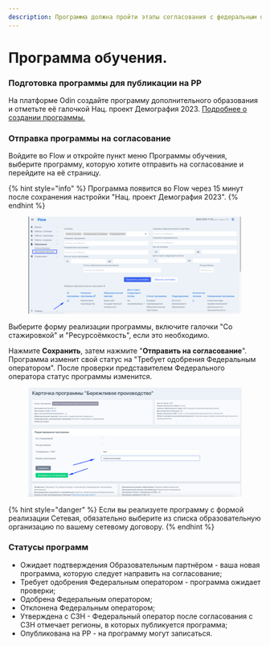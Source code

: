 ```yaml
---
description: Программа должна пройти этапы согласования с федеральным оператором и ЦЗН
---
```


# Программа обучения.

### Подготовка программы для публикации на РР

На платформе Odin создайте программу дополнительного образования и отметьте её галочкой Нац. проект Демография 2023.  [Подробнее о создании программы.](https://informa.gitbook.io/odin/chasto-zadavaemye-voprosy/dobavit-programmu-v-ramkakh-proekta-demografiya#dobavlenie-programmy-dopolnitelnogo-obrazovaniya)

### Отправка программы на согласование

Войдите во Flow и откройте пункт меню Программы обучения, выберите программу, которую хотите отправить на согласование и перейдите на её страницу.

{% hint style="info" %}
Программа появится во Flow  через 15 минут после сохранения настройки "Нац. проект Демография 2023".
{% endhint %}

<figure><img src=".gitbook/assets/image.png" alt=""><figcaption></figcaption></figure>

Выберите форму реализации программы, включите галочки "Со стажировкой" и "Ресурсоёмкость", если это необходимо.&#x20;

Нажмите **Сохранить**, затем нажмите "**Отправить на согласование**". \
Программа изменит свой статус на "Требует одобрения Федеральным оператором". После проверки представителем Федерального оператора статус программы изменится.

<figure><img src=".gitbook/assets/image (14).png" alt=""><figcaption></figcaption></figure>

{% hint style="danger" %}
Если вы реализуете программу с формой реализации Сетевая, обязательно выберите из списка образовательную организацию по вашему сетевому договору.
{% endhint %}

### Статусы программ

* Ожидает подтверждения Образовательным партнёром - ваша новая программа, которую следует направить на согласование;
* Требует одобрения Федеральным оператором - программа ожидает проверки;
* Одобрена Федеральным оператором;
* Отклонена Федеральным оператором;
* Утверждена с СЗН - Федеральный оператор после согласования с СЗН отмечает регионы, в которых публикуется программа;
* Опубликована на РР - на программу могут записаться.


